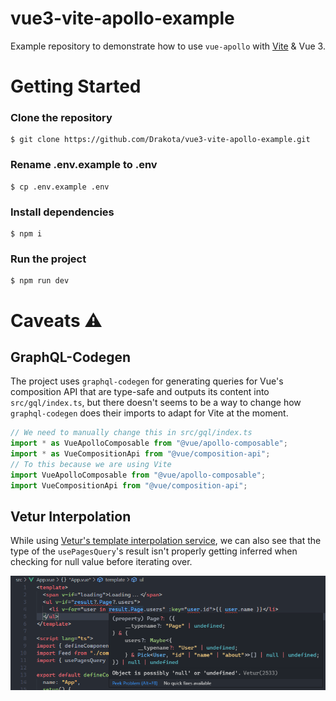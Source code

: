 # vue3-vite-apollo-example

Example repository to demonstrate how to use `vue-apollo` with [Vite](https://github.com/vitejs/vite) & Vue 3.

# Getting Started

### Clone the repository

```
$ git clone https://github.com/Drakota/vue3-vite-apollo-example.git
```

### Rename .env.example to .env

```
$ cp .env.example .env
```

### Install dependencies

```
$ npm i
```

### Run the project

```
$ npm run dev
```

# Caveats ⚠

## GraphQL-Codegen

The project uses `graphql-codegen` for generating queries for Vue's composition API that are type-safe and outputs its content into `src/gql/index.ts`, but there doesn't seems to be a way to change how `graphql-codegen` does their imports to adapt for Vite at the moment.

```ts
// We need to manually change this in src/gql/index.ts
import * as VueApolloComposable from "@vue/apollo-composable";
import * as VueCompositionApi from "@vue/composition-api";
// To this because we are using Vite
import VueApolloComposable from "@vue/apollo-composable";
import VueCompositionApi from "@vue/composition-api";
```

## Vetur Interpolation

While using [Vetur's template interpolation service](https://vuejs.github.io/vetur/interpolation.html), we can also see that the type of the `usePagesQuery`'s result isn't properly getting inferred when checking for null value before iterating over.

![Vetur Interpolation](images/vetur_interpolation.png)
